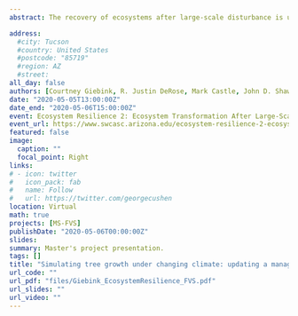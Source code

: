 ```yaml
---
abstract: The recovery of ecosystems after large-scale disturbance is uncertain, especially in the face of changing climate. Will ecosystems return to pre-disturbance state and if so, how long will it take? The Forest Vegetation Simulator (FVS), a widely used forestry growth and yield model, can be used to project stand development after disturbance, such as fire, as well as assess the risk of stands to such disturbance. FVS uses tree and plot data to simulate growth, mortality, and response to treatments for forest stands, and can project stand development under alternative scenarios. Under different climate scenarios, the current version of FVS models species-level response to changing climate based on species’ estimated climatic niche. In my Master’s work, I am updating the growth component of FVS to include tree-level responses to climate variation using tree-rings, which will give insight on the growth response of species after disturbance and under changing climate.

address:
  #city: Tucson
  #country: United States
  #postcode: "85719"
  #region: AZ
  #street: 
all_day: false
authors: [Courtney Giebink, R. Justin DeRose, Mark Castle, John D. Shaw, Margaret E.K. Evans]
date: "2020-05-05T13:00:00Z"
date_end: "2020-05-06T15:00:00Z"
event: Ecosystem Resilience 2: Ecosystem Transformation After Large-Scale Disturbance
event_url: https://www.swcasc.arizona.edu/ecosystem-resilience-2-ecosystem-transformation-after-large-scale-disturbance/
featured: false
image:
  caption: ""
  focal_point: Right
links:
# - icon: twitter
#   icon_pack: fab
#   name: Follow
#   url: https://twitter.com/georgecushen
location: Virtual
math: true
projects: [MS-FVS]
publishDate: "2020-05-06T00:00:00Z"
slides: 
summary: Master's project presentation.
tags: []
title: "Simulating tree growth under changing climate: updating a management tool with the climate response recorded in tree rings"
url_code: ""
url_pdf: "files/Giebink_EcosystemResilience_FVS.pdf"
url_slides: ""
url_video: ""
---
```

